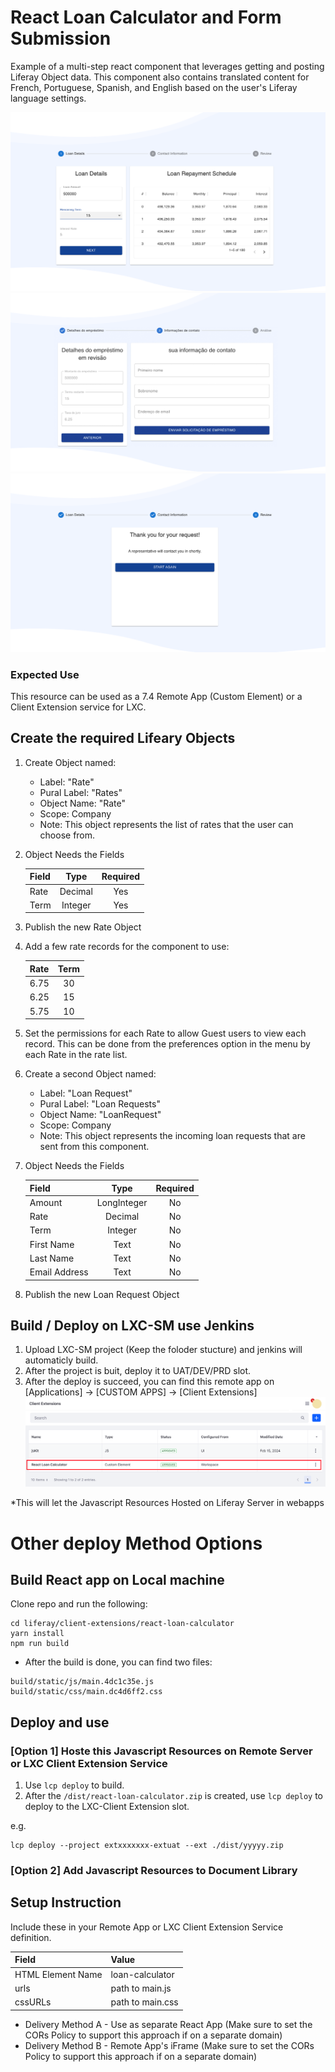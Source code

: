 # React Loan Calculator and Form Submission

Example of a multi-step react component that leverages getting and posting Liferay Object data. This component also contains translated content for French, Portuguese, Spanish, and English based on the user's Liferay language settings.

![Component Outcomes 1](./screenshots/img-1.png)
![Component Outcomes 2](./screenshots/img-2.png)
![Component Outcomes 3](./screenshots/img-3.png)


### Expected Use
This resource can be used as a 7.4 Remote App (Custom Element) or a Client Extension service for LXC.

## Create the required Lifeary Objects

1. Create Object named:

    * Label: "Rate"
    * Pural Label: "Rates"
    * Object Name: "Rate"
    * Scope: Company 
    * Note: This object represents the list of rates that the user can choose from.

2. Object Needs the Fields

    | Field  |  Type     | Required  |
    | :---   |   :----:  |  :----:   |
    | Rate   | Decimal   | Yes       |
    | Term   | Integer   | Yes       |

3. Publish the new Rate Object

4. Add a few rate records for the component to use:

    | Rate   | Term      |
    | :---   |   :----:  |
    | 6.75   | 30        |
    | 6.25   | 15        |
    | 5.75   | 10        |
    
5. Set the permissions for each Rate to allow Guest users to view each record. This can be done from the preferences option in the menu by each Rate in the rate list. 

6. Create a second Object named:

    * Label: "Loan Request"
    * Pural Label: "Loan Requests"
    * Object Name: "LoanRequest"
    * Scope: Company
    * Note: This object represents the incoming loan requests that are sent from this component.

7. Object Needs the Fields

    | Field          |  Type       | Required  |
    | :---           |   :----:    |  :----:   |
    | Amount         | LongInteger | No        |
    | Rate           | Decimal     | No        |
    | Term           | Integer     | No        |
    | First Name     | Text        | No        |
    | Last Name      | Text        | No        |
    | Email Address  | Text        | No        |

8. Publish the new Loan Request Object

## Build / Deploy on LXC-SM use Jenkins
1. Upload LXC-SM project (Keep the foloder stucture) and jenkins will automaticly build.
1. After the project is buit, deploy it to UAT/DEV/PRD slot.
1. After the deploy is succeed, you can find this remote app on [Applications] -> [CUSTOM APPS] -> [Client Extensions]
![Component Outcomes 4](./screenshots/img-4.png)

*This will let the Javascript Resources Hosted on Liferay Server in webapps

# Other deploy Method Options

## Build React app on Local machine
Clone repo and run the following:

```
cd liferay/client-extensions/react-loan-calculator
yarn install
npm run build
```

* After the build is done, you can find two files:
```
build/static/js/main.4dc1c35e.js
build/static/css/main.dc4d6ff2.css
```

## Deploy and use

### [Option 1] Hoste this Javascript Resources on Remote Server or LXC Client Extension Service

1. Use `lcp deploy` to build.
2. After the `/dist/react-loan-calculator.zip` is created, use `lcp deploy` to deploy to the LXC-Client Extension slot.

e.g.
```
lcp deploy --project extxxxxxxx-extuat --ext ./dist/yyyyy.zip
```

### [Option 2] Add Javascript Resources to Document Library



## Setup Instruction

Include these in your Remote App or LXC Client Extension Service definition. 

| Field               | Value            |
| :---                | :----            |
| HTML Element Name   | loan-calculator  |
| urls                | path to main.js  |
| cssURLs             | path to main.css |
     
* Delivery Method A - Use as separate React App (Make sure to set the CORs Policy to support this approach if on a separate domain) 
* Delivery Method B - Remote App's iFrame (Make sure to set the CORs Policy to support this approach if on a separate domain)
